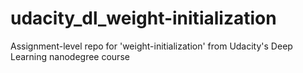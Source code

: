 # udacity_dl_weight-initialization
Assignment-level repo for 'weight-initialization' from Udacity's Deep Learning nanodegree course
